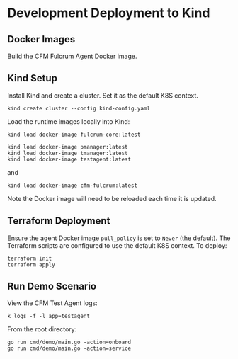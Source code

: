 # Development Deployment to Kind

## Docker Images

Build the CFM Fulcrum Agent Docker image.

## Kind Setup

Install Kind and create a cluster. Set it as the default K8S context. 

```
kind create cluster --config kind-config.yaml
```

Load the runtime images locally into Kind:

```
kind load docker-image fulcrum-core:latest

kind load docker-image pmanager:latest
kind load docker-image tmanager:latest
kind load docker-image testagent:latest
```
and
```
kind load docker-image cfm-fulcrum:latest
```

Note the Docker image will need to be reloaded each time it is updated.

## Terraform Deployment

Ensure the agent Docker image `pull_policy` is set to `Never` (the default). The Terraform scripts are
configured to use the default K8S context. To deploy:

```
terraform init
terraform apply
```

## Run Demo Scenario

View the CFM Test Agent logs:

```
k logs -f -l app=testagent
```

From the root directory:

```
go run cmd/demo/main.go -action=onboard
go run cmd/demo/main.go -action=service
```
